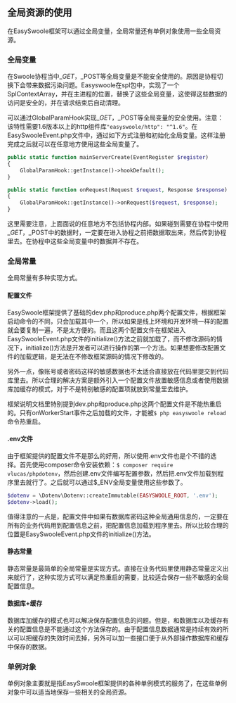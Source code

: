 ## 全局资源的使用

在EasySwoole框架可以通过全局变量，全局常量还有单例对象使用一些全局资源。

### 全局变量

在Swoole协程当中$\_GET，$\_POST等全局变量是不能安全使用的。原因是协程切换下会带来数据污染问题。Easyswoole在spl包中，实现了一个SplContextArray，并在主进程的位置，替换了这些全局变量，这使得这些数据的访问是安全的，并在请求结束后自动清理。

可以通过GlobalParamHook实现$\_GET，$\_POST等全局变量的安全使用。注意：该特性需要1.6版本以上的http组件库`"easyswoole/http": "^1.6"`。在EasySwooleEvent.php文件中，通过如下方式注册和初始化全局变量。这样注册完成之后就可以在任意地方使用这些全局变量了。

```php
public static function mainServerCreate(EventRegister $register)
{
    GlobalParamHook::getInstance()->hookDefault();
}

public static function onRequest(Request $request, Response $response): bool
{
    GlobalParamHook::getInstance()->onRequest($request, $response);
}
```

这里需要注意，上面面说的任意地方不包括协程内部。如果碰到需要在协程中使用$\_GET，$\_POST中的数据时，一定要在进入协程之前把数据取出来，然后传到协程里去。在协程中这些全局变量中的数据并不存在。

### 全局常量

全局常量有多种实现方式。

#### 配置文件

EasySwoole框架提供了基础的dev.php和produce.php两个配置文件，根据框架启动命令的不同，只会加载其中一个，所以如果是线上环境和开发环境一样的配置就会要复制一遍，不是太方便的。而且这两个配置文件在框架进入EasySwooleEvent.php文件的initialize()方法之前就加载了，而不修改源码的情况下，initialize()方法是开发者可以进行操作的第一个方法。如果想要修改配置文件的加载逻辑，是无法在不修改框架源码的情况下修改的。

另外一点，像账号或者密码这样的敏感数据也不太适合直接放在代码里提交到代码库里去。所以合理的解决方案是额外引入一个配置文件放置敏感信息或者使用数据库加缓存的模式，对于不是特别敏感的配置项就放到常量里去维护。

框架说明文档里特别提到dev.php和produce.php这两个配置文件是不能热重启的。只有onWorkerStart事件之后加载的文件，才能被`$ php easyswoole reload`命令热重启。

#### .env文件

由于框架提供的配置文件不是那么的好用，所以使用.env文件也是个不错的选择。首先使用composer命令安装依赖：`$ composer require vlucas/phpdotenv`，然后创建.env文件编写配置参数，然后把.env文件加载到程序里去就行了。之后就可以通过$_ENV全局变量使用这些参数了。

```php
$dotenv = \Dotenv\Dotenv::createImmutable(EASYSWOOLE_ROOT, '.env');
$dotenv->load();
```

值得注意的一点是，配置文件中如果有数据库密码这种全局通用信息的，一定要在所有的业务代码用到配置信息之前，把配置信息加载到程序里去。所以比较合理的位置是EasySwooleEvent.php文件的initialize()方法。

#### 静态常量

静态常量是最简单的全局常量是实现方式。直接在业务代码里使用静态常量定义出来就行了，这种实现方式可以满足热重启的需要，比较适合保存一些不敏感的全局配置信息。

#### 数据库+缓存

数据库加缓存的模式也可以解决保存配置信息的问题。但是，和数据库以及缓存有关的配置信息是不能通过这个方法保存的。由于配置信息数据通常是持续有效的所以可以把缓存的失效时间去掉，另外可以加一些接口便于从外部操作数据库和缓存中保存的数据。

### 单例对象

单例对象主要就是指EasySwoole框架提供的各种单例模式的服务了，在这些单例对象中可以适当地保存一些相关的全局资源。